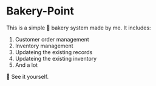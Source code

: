# Bakery-Point
This is a simple 🎂 bakery system made by me. It includes:

1. Customer order management
2. Inventory management
3. Updateing the existing records
4. Updateing the existing inventory
5. And a lot

👀 See it yourself. 
